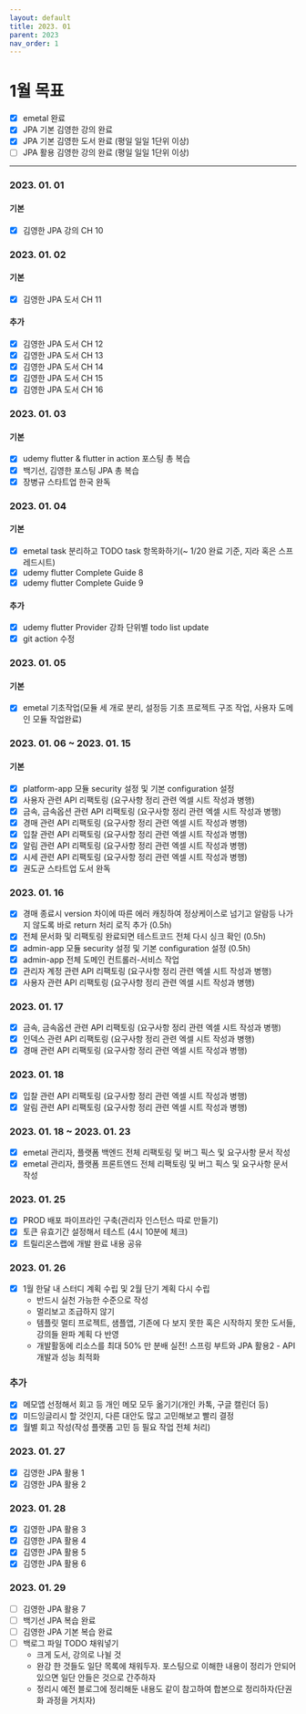 ```yaml
---
layout: default
title: 2023. 01
parent: 2023
nav_order: 1
---
```


# 1월 목표
* [x] emetal 완료
* [x] JPA 기본 김영한 강의 완료
* [x] JPA 기본 김영한 도서 완료 (평일 일일 1단위 이상)
* [ ] JPA 활용 김영한 강의 완료 (평일 일일 1단위 이상)

<hr>

### 2023. 01. 01
#### 기본
* [x] 김영한 JPA 강의 CH 10

### 2023. 01. 02
#### 기본
* [x] 김영한 JPA 도서 CH 11

#### 추가
* [x] 김영한 JPA 도서 CH 12
* [x] 김영한 JPA 도서 CH 13
* [x] 김영한 JPA 도서 CH 14
* [x] 김영한 JPA 도서 CH 15
* [x] 김영한 JPA 도서 CH 16

### 2023. 01. 03
#### 기본
* [x] udemy flutter & flutter in action 포스팅 총 복습
* [x] 백기선, 김영한 포스팅 JPA 총 복습
* [x] 장병규 스타트업 한국 완독

### 2023. 01. 04
#### 기본
* [x] emetal task 분리하고 TODO task 항목화하기(~ 1/20 완료 기준, 지라 혹은 스프레드시트)
* [x] udemy flutter Complete Guide 8
* [x] udemy flutter Complete Guide 9

#### 추가
* [x] udemy flutter Provider 강좌 단위별 todo list update
* [x] git action 수정

### 2023. 01. 05
#### 기본
* [x] emetal 기초작업(모듈 세 개로 분리, 설정등 기초 프로젝트 구조 작업, 사용자 도메인 모듈 작업완료)

### 2023. 01. 06 ~ 2023. 01. 15
#### 기본
* [x] platform-app 모듈 security 설정 및 기본 configuration 설정
* [x] 사용자 관련 API 리팩토링 (요구사항 정리 관련 엑셀 시트 작성과 병행)
* [x] 금속, 금속옵션 관련 API 리팩토링 (요구사항 정리 관련 엑셀 시트 작성과 병행)
* [x] 경매 관련 API 리팩토링 (요구사항 정리 관련 엑셀 시트 작성과 병행)
* [x] 입찰 관련 API 리팩토링 (요구사항 정리 관련 엑셀 시트 작성과 병행)
* [x] 알림 관련 API 리팩토링 (요구사항 정리 관련 엑셀 시트 작성과 병행)
* [x] 시세 관련 API 리팩토링 (요구사항 정리 관련 엑셀 시트 작성과 병행)
* [x] 권도균 스타트업 도서 완독

### 2023. 01. 16
- [x] 경매 종료시 version 차이에 따른 에러 캐칭하여 정상케이스로 넘기고 알람등 나가지 않도록 바로 return 처리 로직 추가 (0.5h)
- [x] 전체 문서화 및 리팩토링 완료되면 테스트코드 전체 다시 싱크 확인 (0.5h)
- [x] admin-app 모듈 security 설정 및 기본 configuration 설정 (0.5h)
- [x] admin-app 전체 도메인 컨트롤러-서비스 작업  
- [x] 관리자 계정 관련 API 리팩토링 (요구사항 정리 관련 엑셀 시트 작성과 병행)
- [x] 사용자 관련 API 리팩토링 (요구사항 정리 관련 엑셀 시트 작성과 병행)

### 2023. 01. 17
- [x] 금속, 금속옵션 관련 API 리팩토링 (요구사항 정리 관련 엑셀 시트 작성과 병행)
- [x] 인덱스 관련 API 리팩토링 (요구사항 정리 관련 엑셀 시트 작성과 병행)
- [x] 경매 관련 API 리팩토링 (요구사항 정리 관련 엑셀 시트 작성과 병행)

### 2023. 01. 18
- [x] 입찰 관련 API 리팩토링 (요구사항 정리 관련 엑셀 시트 작성과 병행)
- [x] 알림 관련 API 리팩토링 (요구사항 정리 관련 엑셀 시트 작성과 병행)

### 2023. 01. 18 ~ 2023. 01. 23
- [x] emetal 관리자, 플랫폼 백엔드 전체 리팩토링 및 버그 픽스 및 요구사항 문서 작성
- [x] emetal 관리자, 플랫폼 프론트엔드 전체 리팩토링 및 버그 픽스 및 요구사항 문서 작성

### 2023. 01. 25
- [x] PROD 배포 파이프라인 구축(관리자 인스턴스 따로 만들기)
- [x] 토큰 유효기간 설정해서 테스트 (4시 10분에 체크)
- [x] 트릴리온스랩에 개발 완료 내용 공유

### 2023. 01. 26
- [x] 1월 한달 내 스터디 계획 수립 및 2월 단기 계획 다시 수립
  - 반드시 실천 가능한 수준으로 작성
  - 멀리보고 조급하지 않기
  - 템플릿 멀티 프로젝트, 샘플앱, 기존에 다 보지 못한 혹은 시작하지 못한 도서들, 강의들 완파 계획 다 반영
  - 개발활동에 리소스를 최대 50% 만 분배
    실전! 스프링 부트와 JPA 활용2 - API 개발과 성능 최적화
### 추가
- [x] 메모앱 선정해서 회고 등 개인 메모 모두 옮기기(개인 카톡, 구글 캘린더 등)
- [x] 미드잉글리시 할 것인지, 다른 대안도 많고 고민해보고 빨리 결정
- [x] 월별 회고 작성(작성 플랫폼 고민 등 필요 작업 전체 처리)

### 2023. 01. 27
- [x] 김영한 JPA 활용 1
- [x] 김영한 JPA 활용 2    

### 2023. 01. 28
- [x] 김영한 JPA 활용 3
- [x] 김영한 JPA 활용 4
- [x] 김영한 JPA 활용 5
- [x] 김영한 JPA 활용 6

### 2023. 01. 29
- [ ] 김영한 JPA 활용 7
- [ ] 백기선 JPA 복습 완료
- [ ] 김영한 JPA 기본 복습 완료
- [ ] 백로그 파일 TODO 채워넣기
  - 크게 도서, 강의로 나뉠 것
  - 완강 한 것들도 일단 목록에 채워두자. 포스팅으로 이해한 내용이 정리가 안되어 있으면 일단 안들은 것으로 간주하자
  - 정리시 예전 블로그에 정리해둔 내용도 같이 참고하여 합본으로 정리하자(단권화 과정을 거치자)
